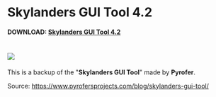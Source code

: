 # Skylanders GUI Tool 4.2

**DOWNLOAD: [Skylanders GUI Tool 4.2](https://github.com/skylandersNFC/Skylanders-GUI-Tool/releases/download/4.2/Skylanders.GUI.Tool.4.2.zip)**

# [<img src="https://i.ibb.co/7YCPQHY/Skylanders-GUI-Tool-4-2.jpg">](https://www.pyrofersprojects.com/blog/skylanders-gui-tool/)

This is a backup of the "**Skylanders GUI Tool**" made by **Pyrofer**.

Source: https://www.pyrofersprojects.com/blog/skylanders-gui-tool/
